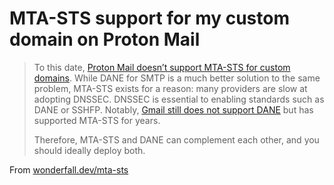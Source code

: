 # MTA-STS support for my custom domain on Proton Mail

> To this date, [Proton Mail doesn’t support MTA-STS for custom domains](https://old.reddit.com/r/ProtonMail/comments/y6q6g8/mtasts_for_custom_domains/). While DANE for SMTP is a much better solution to the same problem, MTA-STS exists for a reason: many providers are slow at adopting DNSSEC. DNSSEC is essential to enabling standards such as DANE or SSHFP. Notably, [Gmail still does not support DANE](https://www.hardenize.com/report/gmail.com/1689164394#email_dane) but has supported MTA-STS for years.
> 
> Therefore, MTA-STS and DANE can complement each other, and you should ideally deploy both.

From [wonderfall.dev/mta-sts](https://wonderfall.dev/mta-sts/)
